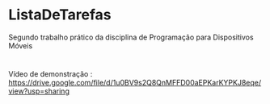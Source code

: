 # ListaDeTarefas
Segundo trabalho prático da disciplina de Programação para Dispositivos Móveis
# 
Vídeo de demonstração : https://drive.google.com/file/d/1u0BV9s2Q8QnMFFD00aEPKarKYPKJ8eqe/view?usp=sharing
